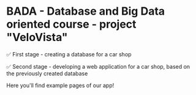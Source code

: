 # BADA - Database and Big Data oriented course  - project "VeloVista"

✅ First stage - creating a database for a car shop  

✅ Second stage - developing a web application for a car shop, based on the previously created database  

Here you'll find example pages of our app!

<picture>
  <source media="(prefers-color-scheme: dark)" srcset="https://github.com/NataliaKrzykala/BADA2/assets/92677087/145c7093-fea9-48df-981b-597c2666d9be.png">
  <source media="(prefers-color-scheme: dark)" srcset="https://github.com/NataliaKrzykala/BADA2/assets/92677087/80e7ba47-97e0-433a-972b-eea9d6a2912a.png">
  <source media="(prefers-color-scheme: dark)" srcset="https://github.com/NataliaKrzykala/BADA2/assets/92677087/72fc751e-f8a2-4e85-9fcd-87e2ed39ef9d.png">
  <source media="(prefers-color-scheme: dark)" srcset="https://github.com/NataliaKrzykala/BADA2/assets/92677087/eecfd01b-de37-47c5-a633-27293e7b10a0.png">
</picture>

<!--![home (1)](https://github.com/NataliaKrzykala/BADA2/assets/92677087/145c7093-fea9-48df-981b-597c2666d9be)
![main_admin](https://github.com/NataliaKrzykala/BADA2/assets/92677087/80e7ba47-97e0-433a-972b-eea9d6a2912a)
![addEmployee](https://github.com/NataliaKrzykala/BADA2/assets/92677087/72fc751e-f8a2-4e85-9fcd-87e2ed39ef9d)
![purchasePage-modal](https://github.com/NataliaKrzykala/BADA2/assets/92677087/eecfd01b-de37-47c5-a633-27293e7b10a0)-->
